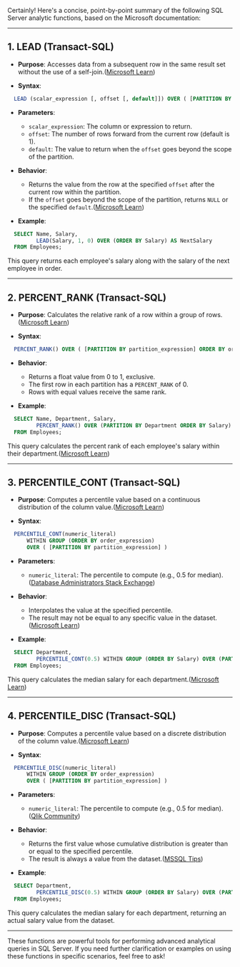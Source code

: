 Certainly! Here's a concise, point-by-point summary of the following SQL Server analytic functions, based on the Microsoft documentation:

---

## 1. **LEAD (Transact-SQL)**

* **Purpose**: Accesses data from a subsequent row in the same result set without the use of a self-join.([Microsoft Learn][1])

* **Syntax**:

```sql
  LEAD (scalar_expression [, offset [, default]]) OVER ( [PARTITION BY partition_expression] ORDER BY order_expression)
```



* **Parameters**:

  * `scalar_expression`: The column or expression to return.
  * `offset`: The number of rows forward from the current row (default is 1).
  * `default`: The value to return when the `offset` goes beyond the scope of the partition.

* **Behavior**:

  * Returns the value from the row at the specified `offset` after the current row within the partition.
  * If the `offset` goes beyond the scope of the partition, returns `NULL` or the specified `default`.([Microsoft Learn][1])

* **Example**:

```sql
  SELECT Name, Salary,
         LEAD(Salary, 1, 0) OVER (ORDER BY Salary) AS NextSalary
  FROM Employees;
```



This query returns each employee's salary along with the salary of the next employee in order.

---

## 2. **PERCENT\_RANK (Transact-SQL)**

* **Purpose**: Calculates the relative rank of a row within a group of rows.([Microsoft Learn][2])

* **Syntax**:

```sql
  PERCENT_RANK() OVER ( [PARTITION BY partition_expression] ORDER BY order_expression)
```



* **Behavior**:

  * Returns a float value from 0 to 1, exclusive.
  * The first row in each partition has a `PERCENT_RANK` of 0.
  * Rows with equal values receive the same rank.

* **Example**:

```sql
  SELECT Name, Department, Salary,
         PERCENT_RANK() OVER (PARTITION BY Department ORDER BY Salary) AS PercentRank
  FROM Employees;
```



This query calculates the percent rank of each employee's salary within their department.([Microsoft Learn][3])

---

## 3. **PERCENTILE\_CONT (Transact-SQL)**

* **Purpose**: Computes a percentile value based on a continuous distribution of the column value.([Microsoft Learn][4])

* **Syntax**:

```sql
  PERCENTILE_CONT(numeric_literal)
      WITHIN GROUP (ORDER BY order_expression)
      OVER ( [PARTITION BY partition_expression] )
```



* **Parameters**:

  * `numeric_literal`: The percentile to compute (e.g., 0.5 for median).([Database Administrators Stack Exchange][5])

* **Behavior**:

  * Interpolates the value at the specified percentile.
  * The result may not be equal to any specific value in the dataset.([Microsoft Learn][4])

* **Example**:

```sql
  SELECT Department,
         PERCENTILE_CONT(0.5) WITHIN GROUP (ORDER BY Salary) OVER (PARTITION BY Department) AS MedianSalary
  FROM Employees;
```



This query calculates the median salary for each department.([Microsoft Learn][6])

---

## 4. **PERCENTILE\_DISC (Transact-SQL)**

* **Purpose**: Computes a percentile value based on a discrete distribution of the column value.([Microsoft Learn][4])

* **Syntax**:

```sql
  PERCENTILE_DISC(numeric_literal)
      WITHIN GROUP (ORDER BY order_expression)
      OVER ( [PARTITION BY partition_expression] )
```



* **Parameters**:

  * `numeric_literal`: The percentile to compute (e.g., 0.5 for median).([Qlik Community][7])

* **Behavior**:

  * Returns the first value whose cumulative distribution is greater than or equal to the specified percentile.
  * The result is always a value from the dataset.([MSSQL Tips][8])

* **Example**:

```sql
  SELECT Department,
         PERCENTILE_DISC(0.5) WITHIN GROUP (ORDER BY Salary) OVER (PARTITION BY Department) AS MedianSalary
  FROM Employees;
```



This query calculates the median salary for each department, returning an actual salary value from the dataset.

---

These functions are powerful tools for performing advanced analytical queries in SQL Server. If you need further clarification or examples on using these functions in specific scenarios, feel free to ask!

[1]: https://learn.microsoft.com/en-us/sql/t-sql/functions/lead-transact-sql?view=sql-server-ver16&utm_source=chatgpt.com "LEAD (Transact-SQL) - SQL Server - Learn Microsoft"
[2]: https://learn.microsoft.com/en-us/sql/t-sql/functions/percent-rank-transact-sql?view=sql-server-ver16&utm_source=chatgpt.com "PERCENT_RANK (Transact-SQL) - SQL Server - Learn Microsoft"
[3]: https://learn.microsoft.com/en-us/sql/t-sql/functions/cume-dist-transact-sql?view=sql-server-ver16&utm_source=chatgpt.com "CUME_DIST (Transact-SQL) - SQL Server - Learn Microsoft"
[4]: https://learn.microsoft.com/en-us/sql/t-sql/functions/percentile-cont-transact-sql?view=sql-server-ver16&utm_source=chatgpt.com "PERCENTILE_CONT (Transact-SQL) - SQL Server - Learn Microsoft"
[5]: https://dba.stackexchange.com/questions/120655/using-percentile-disc-to-compute-median-interquartiles?utm_source=chatgpt.com "Using Percentile_Disc to compute Median/Interquartiles"
[6]: https://learn.microsoft.com/en-us/sql/t-sql/functions/percentile-disc-transact-sql?view=sql-server-ver16&utm_source=chatgpt.com "PERCENTILE_DISC (Transact-SQL) - SQL Server - Learn Microsoft"
[7]: https://community.qlik.com/t5/QlikView-App-Dev/T-SQL-PERCENTILE-DISC-function-in-Qlikview/td-p/1644288?utm_source=chatgpt.com "T_SQL PERCENTILE_DISC function in Qlikview - Qlik Community"
[8]: https://www.mssqltips.com/tutorial/sql-server-statistical-window-functions-percentile-disc-and-percentile-cont/?utm_source=chatgpt.com "PERCENTILE_DISC and PERCENTILE_CONT - MS SQL Tips"
